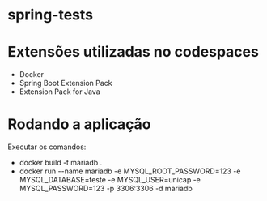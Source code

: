 # spring-tests

# Extensões utilizadas no codespaces
- Docker
- Spring Boot Extension Pack
- Extension Pack for Java

# Rodando a aplicação

Executar os comandos:

- docker build -t mariadb .
- docker run --name mariadb -e MYSQL_ROOT_PASSWORD=123 -e MYSQL_DATABASE=teste -e MYSQL_USER=unicap -e MYSQL_PASSWORD=123 -p 3306:3306 -d mariadb


